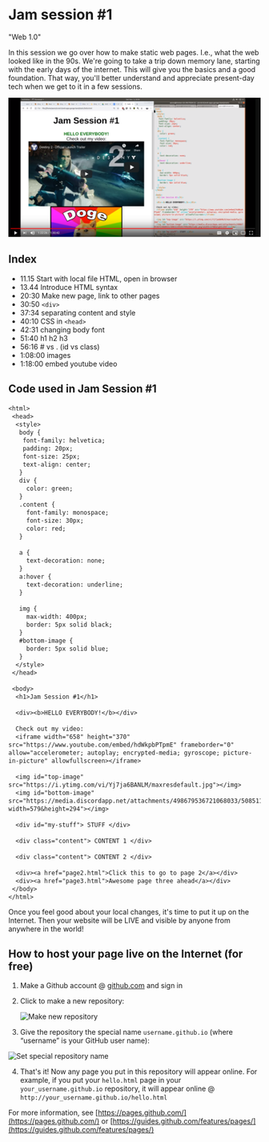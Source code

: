# Jam session #1
"Web 1.0" 

In this session we go over how to make static web pages. I.e., what the web looked like in the 90s. 
We're going to take a trip down memory lane, starting with the early days of the internet. 
This will give you the basics and a good foundation. 
That way, you'll better understand and appreciate present-day tech when we get to it in a few sessions.


[![Jam Session #1](1-static-html-css.PNG)](https://www.youtube.com/watch?v=jgw1XBNY5Ko)

## Index

- 11.15 Start with local file HTML, open in browser 
- 13.44 Introduce HTML syntax
- 20:30 Make new page, link to other pages
- 30:50 `<div>`
- 37:34 separating content and style
- 40:10 CSS in `<head>`
- 42:31 changing body font
- 51:40 h1 h2 h3
- 56:16 # vs . (id vs class)
- 1:08:00 images
- 1:18:00 embed youtube video

## Code used in Jam Session #1

```
<html>
 <head>
  <style>
   body {
    font-family: helvetica;
    padding: 20px;
    font-size: 25px;
    text-align: center;
   }
   div {
     color: green;
   }
   .content {
     font-family: monospace;
     font-size: 30px;
     color: red;
   }

   a { 
     text-decoration: none;
   }
   a:hover {
     text-decoration: underline;
   }

   img {
     max-width: 400px;
     border: 5px solid black;
   }
   #bottom-image {
     border: 5px solid blue;
   }
  </style>
 </head>
 
 <body>
  <h1>Jam Session #1</h1>

  <div><b>HELLO EVERYBODY!</b></div>

  Check out my video:
  <iframe width="658" height="370" src="https://www.youtube.com/embed/hdWkpbPTpmE" frameborder="0" allow="accelerometer; autoplay; encrypted-media; gyroscope; picture-in-picture" allowfullscreen></iframe>

  <img id="top-image" src="https://i.ytimg.com/vi/Yj7ja6BANLM/maxresdefault.jpg"></img>
  <img id="bottom-image" src="https://media.discordapp.net/attachments/498679536721068033/508511491817996288/Code.png?width=579&height=294"></img>

  <div id="my-stuff"> STUFF </div>

  <div class="content"> CONTENT 1 </div>

  <div class="content"> CONTENT 2 </div>

  <div><a href="page2.html">Click this to go to page 2</a></div>
  <div><a href="page3.html">Awesome page three ahead</a></div>
 </body>
</html>
```


Once you feel good about your local changes, it's time to put it up on the Internet. Then your website will be LIVE and visible by anyone from anywhere in the world!

## How to host your page live on the Internet (for free)
1. Make a Github account @ [github.com](https://github.com/) and sign in

2. Click to make a new repository:

   ![Make new repository](https://guides.github.com/features/pages/create-new-repo-button.png)
3. Give the repository the special name `username.github.io` (where “username” is your GitHub user name):

  ![Set special repository name](https://guides.github.com/features/pages/create-new-repo-screen.png)
  
4. That's it! Now any page you put in this repository will appear online. 
    For example, if you put your `hello.html` page in your `your_username.github.io` repository, it will appear online @ `http://your_username.github.io/hello.html` 
    
For more information, see [https://pages.github.com/](https://pages.github.com/) or [https://guides.github.com/features/pages/](https://guides.github.com/features/pages/)
   

